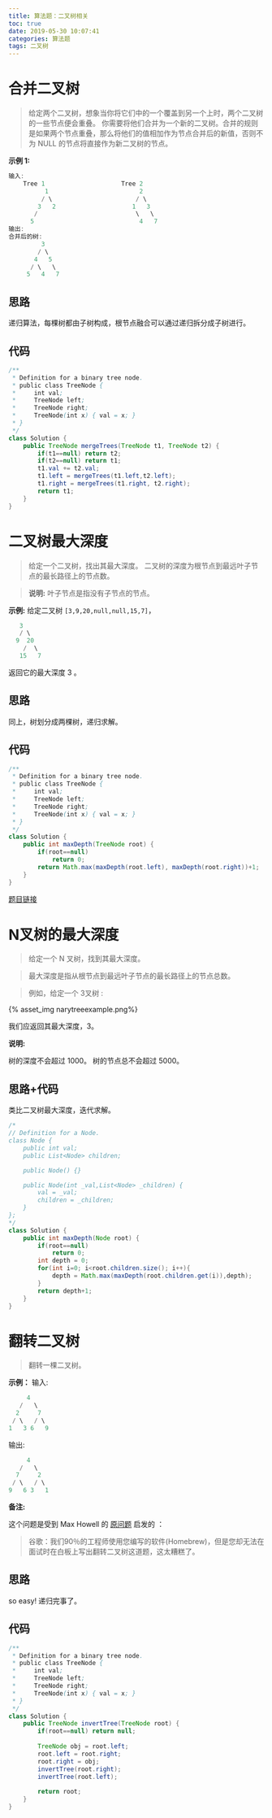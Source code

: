 ```yaml
---
title: 算法题：二叉树相关
toc: true
date: 2019-05-30 10:07:41
categories: 算法题
tags: 二叉树
---
```


# 合并二叉树 

>给定两个二叉树，想象当你将它们中的一个覆盖到另一个上时，两个二叉树的一些节点便会重叠。
>你需要将他们合并为一个新的二叉树。合并的规则是如果两个节点重叠，那么将他们的值相加作为节点合并后的新值，否则不为 NULL 的节点将直接作为新二叉树的节点。

**示例 1:**

```java
输入: 
	Tree 1                     Tree 2                  
          1                         2                             
         / \                       / \                            
        3   2                     1   3                        
       /                           \   \                      
      5                             4   7                  
输出: 
合并后的树:
	     3
	    / \
	   4   5
	  / \   \ 
	 5   4   7
```

## 思路

递归算法，每棵树都由子树构成，根节点融合可以通过递归拆分成子树进行。

## 代码
```JAVA
/**
 * Definition for a binary tree node.
 * public class TreeNode {
 *     int val;
 *     TreeNode left;
 *     TreeNode right;
 *     TreeNode(int x) { val = x; }
 * }
 */
class Solution {
    public TreeNode mergeTrees(TreeNode t1, TreeNode t2) {
        if(t1==null) return t2;
        if(t2==null) return t1;
        t1.val += t2.val;
        t1.left = mergeTrees(t1.left,t2.left);
        t1.right = mergeTrees(t1.right, t2.right);
        return t1;
    }
}
```

# 二叉树最大深度

>给定一个二叉树，找出其最大深度。
>二叉树的深度为根节点到最远叶子节点的最长路径上的节点数。

>**说明:** 叶子节点是指没有子节点的节点。

**示例:**
给定二叉树 `[3,9,20,null,null,15,7]`，
```java
   3
   / \
  9  20
    /  \
   15   7
```
返回它的最大深度 3 。

## 思路

同上，树划分成两棵树，递归求解。

## 代码

```java
/**
 * Definition for a binary tree node.
 * public class TreeNode {
 *     int val;
 *     TreeNode left;
 *     TreeNode right;
 *     TreeNode(int x) { val = x; }
 * }
 */
class Solution {
    public int maxDepth(TreeNode root) {
        if(root==null) 
            return 0;
        return Math.max(maxDepth(root.left), maxDepth(root.right))+1;
    }
}
```
[题目链接](https://leetcode-cn.com/problems/maximum-depth-of-binary-tree/)


# N叉树的最大深度

>给定一个 N 叉树，找到其最大深度。

>最大深度是指从根节点到最远叶子节点的最长路径上的节点总数。

>例如，给定一个 3叉树 :

{% asset_img  narytreeexample.png%}

我们应返回其最大深度，3。

**说明:**

树的深度不会超过 1000。
树的节点总不会超过 5000。

## 思路+代码

类比二叉树最大深度，迭代求解。

```java
/*
// Definition for a Node.
class Node {
    public int val;
    public List<Node> children;

    public Node() {}

    public Node(int _val,List<Node> _children) {
        val = _val;
        children = _children;
    }
};
*/
class Solution {
    public int maxDepth(Node root) {
        if(root==null)
            return 0;
        int depth = 0;
        for(int i=0; i<root.children.size(); i++){
            depth = Math.max(maxDepth(root.children.get(i)),depth);
        }
        return depth+1;
    }
}
```
# 翻转二叉树

>翻转一棵二叉树。

**示例：**
输入:
```java
     4
   /   \
  2     7
 / \   / \
1   3 6   9
```

输出:
```java
     4
   /   \
  7     2
 / \   / \
9   6 3   1
```

**备注:**

这个问题是受到 Max Howell 的 [原问题](https://www.zhihu.com/question/31202353) 启发的 ：
>谷歌：我们90％的工程师使用您编写的软件(Homebrew)，但是您却无法在面试时在白板上写出翻转二叉树这道题，这太糟糕了。

## 思路

so easy! 递归完事了。

## 代码

```java
/**
 * Definition for a binary tree node.
 * public class TreeNode {
 *     int val;
 *     TreeNode left;
 *     TreeNode right;
 *     TreeNode(int x) { val = x; }
 * }
 */
class Solution {
    public TreeNode invertTree(TreeNode root) {
        if(root==null) return null;
        
        TreeNode obj = root.left;
        root.left = root.right;
        root.right = obj;   
        invertTree(root.right);
        invertTree(root.left);
        
        return root;
    }
}
```

